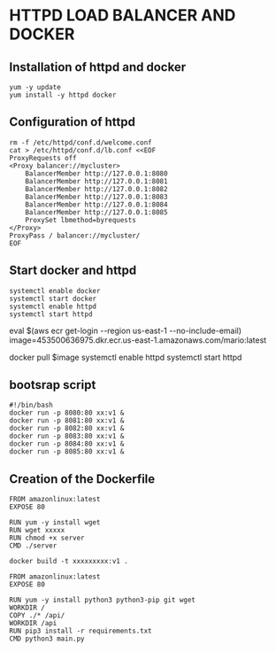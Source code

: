 # HTTPD LOAD BALANCER AND DOCKER
## Installation of httpd and docker
```
yum -y update
yum install -y httpd docker
```
## Configuration of httpd
```
rm -f /etc/httpd/conf.d/welcome.conf
cat > /etc/httpd/conf.d/lb.conf <<EOF
ProxyRequests off
<Proxy balancer://mycluster>
    BalancerMember http://127.0.0.1:8080
    BalancerMember http://127.0.0.1:8081
    BalancerMember http://127.0.0.1:8082
    BalancerMember http://127.0.0.1:8083
    BalancerMember http://127.0.0.1:8084
    BalancerMember http://127.0.0.1:8085
    ProxySet lbmethod=byrequests
</Proxy>
ProxyPass / balancer://mycluster/
EOF
```
## Start docker and httpd
```
systemctl enable docker
systemctl start docker
systemctl enable httpd
systemctl start httpd
```

eval $(aws ecr get-login --region us-east-1 --no-include-email)
image=453500636975.dkr.ecr.us-east-1.amazonaws.com/mario:latest

docker pull $image
systemctl enable httpd
systemctl start httpd
## bootsrap script
```
#!/bin/bash
docker run -p 8080:80 xx:v1 &
docker run -p 8081:80 xx:v1 &
docker run -p 8082:80 xx:v1 &
docker run -p 8083:80 xx:v1 &
docker run -p 8084:80 xx:v1 &
docker run -p 8085:80 xx:v1 &
```

## Creation of the Dockerfile
```
FROM amazonlinux:latest
EXPOSE 80

RUN yum -y install wget
RUN wget xxxxx
RUN chmod +x server
CMD ./server

docker build -t xxxxxxxxx:v1 .
```
```
FROM amazonlinux:latest
EXPOSE 80

RUN yum -y install python3 python3-pip git wget
WORKDIR /
COPY ./* /api/
WORKDIR /api
RUN pip3 install -r requirements.txt
CMD python3 main.py
```

